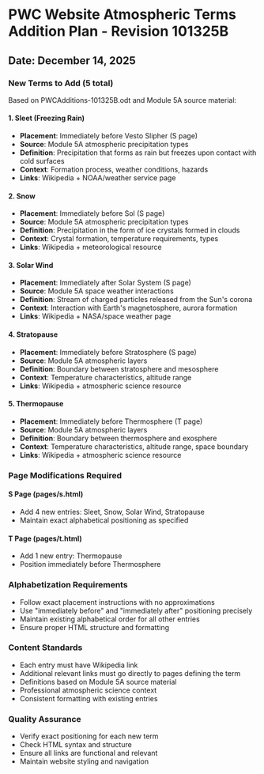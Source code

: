 # PWC Website Atmospheric Terms Addition Plan - Revision 101325B
## Date: December 14, 2025

### New Terms to Add (5 total)

Based on PWCAdditions-101325B.odt and Module 5A source material:

#### 1. Sleet (Freezing Rain)
- **Placement**: Immediately before Vesto Slipher (S page)
- **Source**: Module 5A atmospheric precipitation types
- **Definition**: Precipitation that forms as rain but freezes upon contact with cold surfaces
- **Context**: Formation process, weather conditions, hazards
- **Links**: Wikipedia + NOAA/weather service page

#### 2. Snow  
- **Placement**: Immediately before Sol (S page)
- **Source**: Module 5A atmospheric precipitation types
- **Definition**: Precipitation in the form of ice crystals formed in clouds
- **Context**: Crystal formation, temperature requirements, types
- **Links**: Wikipedia + meteorological resource

#### 3. Solar Wind
- **Placement**: Immediately after Solar System (S page)  
- **Source**: Module 5A space weather interactions
- **Definition**: Stream of charged particles released from the Sun's corona
- **Context**: Interaction with Earth's magnetosphere, aurora formation
- **Links**: Wikipedia + NASA/space weather page

#### 4. Stratopause
- **Placement**: Immediately before Stratosphere (S page)
- **Source**: Module 5A atmospheric layers
- **Definition**: Boundary between stratosphere and mesosphere
- **Context**: Temperature characteristics, altitude range
- **Links**: Wikipedia + atmospheric science resource

#### 5. Thermopause  
- **Placement**: Immediately before Thermosphere (T page)
- **Source**: Module 5A atmospheric layers
- **Definition**: Boundary between thermosphere and exosphere
- **Context**: Temperature characteristics, altitude range, space boundary
- **Links**: Wikipedia + atmospheric science resource

### Page Modifications Required

#### S Page (pages/s.html)
- Add 4 new entries: Sleet, Snow, Solar Wind, Stratopause
- Maintain exact alphabetical positioning as specified

#### T Page (pages/t.html)  
- Add 1 new entry: Thermopause
- Position immediately before Thermosphere

### Alphabetization Requirements

- Follow exact placement instructions with no approximations
- Use "immediately before" and "immediately after" positioning precisely
- Maintain existing alphabetical order for all other entries
- Ensure proper HTML structure and formatting

### Content Standards

- Each entry must have Wikipedia link
- Additional relevant links must go directly to pages defining the term
- Definitions based on Module 5A source material
- Professional atmospheric science context
- Consistent formatting with existing entries

### Quality Assurance

- Verify exact positioning for each new term
- Check HTML syntax and structure
- Ensure all links are functional and relevant
- Maintain website styling and navigation
